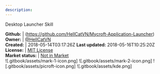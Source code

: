```yaml
---
description: 
---
```

Desktop Launcher Skill



**Github:** | (https://github.com/HellCatVN/Mycroft-Application-Launcher)  
**Owner:** | [@HellCatVN](https://github.com/HellCatVN)  
**Created:** | 2018-05-14T03:17:26Z  **Last updated:** 2018-05-16T10:25:20Z  
**License:** | [MIT License](https://api.github.com/licenses/mit)  
**Market status:** | [Not in Market](https://market.mycroft.ai/skill/)  
 ![.gitbook/assets/mark-1-icon.png]  ![.gitbook/assets/mark-2-icon.png]  ![.gitbook/assets/picroft-icon.png]  ![.gitbook/assets/kde.png]  
